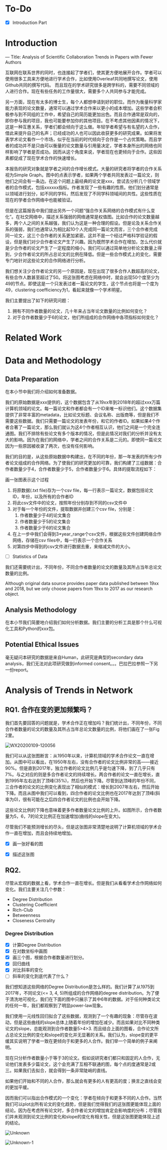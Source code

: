 # To-Do

* [x] Introduction Part

# Introduction

— Title: Analysis of Scientific Collaboration Trends in Papers with Fewer Authors

互联网在联系世界的同时，也连接起了学者们，使其更方便地展开合作。学者可以使用很多工具来方便地进行学术合作，比如使用Overleaf共同地撰写论文，使用Github共同的撰写代码。
而且现在的学术研究很多是跨学科的，需要不同领域的人进行合作。现在有些任务的工作量很大，需要多个人共同参与才能完成。

另一方面，现在有太多的博士生，每个人都想申请到好的职位。而作为衡量科学家能力表现的论文数量，通常可以通过学术合作来以更小的成本增加。这些学者会积极参与到不同组的工作中，希望自己的简历能更加出色。而且合作通常是双向的，即你参与我的项目，我也可能要参加你的其他项目。在不考虑其他因素的情况下，这是一种互惠关系，学者们都会倾向于这么做。年轻学者希望与有名望的人合作，借此来提升自己的名声；已经成功的人也可以因此收获更多的研究成果。如果将发表学术论文看作一个市场，似乎在当前的时代倾向于合作是一个占优策略。而且学者的成功并不是只由可以衡量的论文数量与引用量决定，学者本身所出的网络也同样影响了学者是否成功。因而从这个角度来说，学者现在也更倾向于合作。这些因素都促成了现在学术合作的快速增长。

本报告的研究对象就是学者之间的合作增长模式。大量的研究者将学者的合作关系视为Simple Graph。图中的点表示学者，如果两个学者共同发表过一篇论文，则他们之间会有一条边。在这个问题上最经典的论文是xxx，尝试去分析几个领域学者的合作模式，包括xxxxxx指标。作者发现了一些有趣的性质。他们划分通常是以领域进行划分，如不同的学科，然后发现了不同学科领域间的共性。这些性质在现在的学者合作网络中也能被验证。

但是在这篇报告中我们提出另外一个问题“强合作关系网络的合作模式有什么变化”。在社交网络中，描述关系强弱的网络通常是权值图。比如合作的论文数量越多，两个人之间的关系越强，我们认为这是一种合理的假设。但是论及关系合作关系的强弱，我们也通常认为相比起10个人完成同一篇论文而言，三个合作者完成同一论文，这三个合作者的关系更加紧密。这并不是一个经过严格科学验证的假设，但是我们对少合作者论文产生了兴趣。因为既然学术合作在增加，怎么代价就是少合作者的论文产生了一定程度的缩小。我们可以通过简单地分析论文数量上得到，少合作者论文的所占总论文的比例在降低。但是一些合作模式上的变化，需要专门地针对这些论文的合作网络进行分析。

我们想关注少合作者论文的另一个原因是，现在出现了很多合作人数超高的论文，有些合作人数甚至超过了50。将这张图考虑在网络中时，就会出现50个度至少为49的节点。即使这是一个只发表过者一篇论文的学生，这个节点也将是一个度为49，clustering coefficiency为1，看起来就像一个学术明星。

我们主要提出了如下的研究问题：

1. 拥有不同作者数量的论文，几十年来占当年论文数量的比例如何变化？
2. 对于合作者数量少于6的论文，他们所组成的合作网络中各项指标如何变化？


# Related Work


# Data and Methodology

## Data Preparation

在本小节中我们将介绍如何准备数据。

我们的原始数据是xxx提供的，这个数据包含了从19xx年到2018年的超过xxx万篇计算机领域的论文。每一篇论文和作者都会有一个ID来唯一标识他们。这个数据集提供了非常丰富的metadata，比如论文标题、会议名称、出版商等，但是我们不需要这些数据。我们只需要一篇论文的发表年份，和它的作者ID。如果如果4个作者合著了一篇论文，那么我们就认为这4个作者相互认识，他们之间是一个完全连通图。我们不排除有些论文有多个版本的情况，但是此情况对我们的分析并没有太大的影响。因为在我们的网络中，学者之间的合作关系是二元的。即使同一篇论文因为一些原因被收录了两次，也没有任何影响。

我们的目的是，从这些原始数据中构建出，在不同的年份，那一年发表的所有少作者论文组成的合作网络。为了使我们的研究更加的可靠，我们构建了三组数据：合作者数量少于4，合作者数量少于5，合作者数量少于6。具体的提取流程如下：

画一张图表示这个过程

1. 将原数据(.txt file)存为一个csv file，每一行表示一篇论文，数据包括论文ID，年份，以及所有的合作者ID
2. 将此csv文件中的论文，按照年份分别存到不同的csv文件中
3. 对于每一个年份的文件，提取数据并创建三个csv file，分别是：
    1. 作者数量少于4的论文集合
    2. 作者数量少于5的论文集合
    3. 作者数量少于6的论文集合
4. 在上一步中我们会得到3*year_range个csv文件，根据这些文件创建网络合作网络，存储在csv files中，每一行表示一个合作关系
5. 对第四步中得到的csv文件进行数据去重，来缩减文件的大小。

* [ ] Statistics of Data


我们还需要统计出，不同年份，不同合作者数量的论文的数量及其所占当年总论文数量的比例。

Although original data source provides paper data published between 19xx and 2018, but we only choose papers from 19xx to 2017 as our research object.
## Analysis Methodology

在本小节我们简要地介绍我们如何分析数据。我们主要的分析工具是那个什么可视化工具和Python的xxx包。



## Potential Ethical Issues

毫无疑问本研究的数据是来自Human，此研究是典型的secondary data analysis，我们无法对此项研究做到informed consent。。。巴拉巴拉参照一下另一份report。

# Analysis of Trends in Network

## RQ1. 合作在变的更加频繁吗？

我们首先要回答的问题就是，学术合作正在增加吗？我们统计出，不同年份，不同合作者数量的论文的数量及其所占当年总论文数量的比例，将他们画在了一张Fig 2里。

![WX20200109-120056](https://i.imgur.com/ghD6KwW.png)

我们可以从这张图断言：从1950年以来，计算机领域的学术合作论文一直在增加。从图中可以看出，在1950年左右，没有合作者的论文比例非常的高——接近90%。但是直到2017年，独立作者的论文比例几乎是匀速下降，到了几乎只有7%。与之对应的则是多合作者论文的持续增长。两合作者的论文一直在增长，直到1995年左右达到了顶峰(35%)，然后也开始下降。尽管到达顶峰的年份不同，三合作者的论文的比例变化表现出了相似的模式：增长到2007年左右，然后开始下降。而且从图中我们可以看到，四合作者的论文比例也在2017年达到了顶峰(斜率为0)，很有可能在之后四合作者论文的比例也会开始下降。

这些论文比例的下降也意味着更多作者数量论文比例的上升。如图所示，合作者数量为5，6，7的论文比例正在加速增加(曲线的slope在变大)。

尽管我们不能预测增长的尽头，但是这张图非常清楚地说明了计算机领域的学术合作一直在增加，而且会持续地增加。

* [x] 画一张好看的图
* [x] 描述这张图


## RQ2. 

尽管从宏观的数据上看，学术合作一直在增长。但是我们从看看学术合作网络如何变化。我们主要关注几个参数：

* Degree Distribution
* Clustering Coefficient
* Rich-Club
* Betweenness
* Closeness Centrality

### Degree Distribution

* [x] 计算Degree Distribution
* [x] 在对数坐标中画图
* [x] 画三个图，根据合作者数量进行划分。
* [x] 回归曲线
* [x] 对比斜率的变化
* [ ] 斜率的变化到底代表了什么？

我们想知道这些网络的Degree Distribution是怎么样的。我们计算了从1975到2017年，不同论文(<= 3, 4, 5)所组成的合作网络的degree distribution。为了便于清洗地可视化，我们在下面的图中只展示了其中6年的数据。对于任何种类论文的任何一年，我们都观察到了明显power-law现象。

我们使用一元线性回归拟合了这些数据，观测到了一个有趣的现象：尽管存在波动，但是这些曲线的slope总体上随着年份的增加在减少。而且如果对比不同种类论文的slope，总能观测到合作者数量5>4>3. 而且结合上面的图看，合作论文所占总论文比例的变化和slope的变化并无显著的关系。我们认为，slope变的更平缓其实说明了学者一致在更倾向于和更多的人合作。我们举一个简单的例子来阐明。

现在只分析作者数量小于等于3的论文。假如说研究者们都只和固定的人合作，无论他们发表多少篇论文，这个会充满了互相不联通的图，每个点的度通常是2或三。如果我们去拟合，就会得到一条非常陡峭的直线。

如果他们开始和不同的人合作，那么就会有更多的人有更高的度；换言之直线会变的更加平缓。

因而我们可以指出合作模式的一个变化：学者在倾向于和更多不同的人合作。当然我们可以plot出所有论文的变化趋势，但是我们觉得我们的这张图更能体现上面的结论。因为在考虑所有论文时，多合作者论文的增加肯定会影响度的分布；尽管我们并未观测到论文比例的变化和slope的变化有相关性，但是这张图更能体现上述的结论。

![Unknown](https://i.imgur.com/ZWWMjMR.png)

![Unknown-1](https://i.imgur.com/xEzzEYl.png)